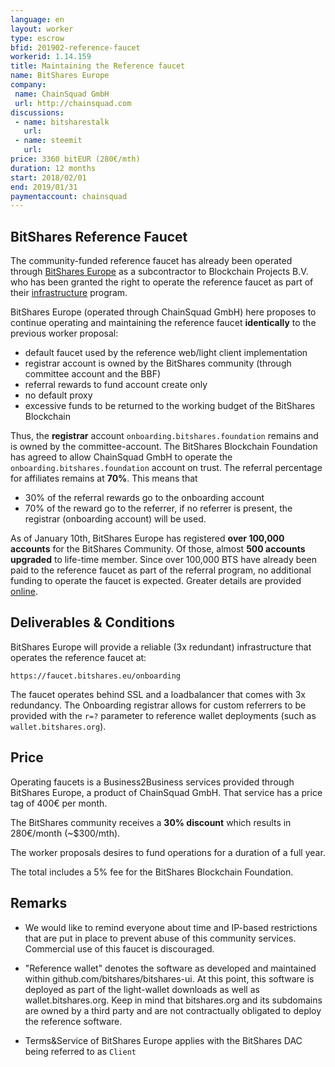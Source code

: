 ```yaml
---
language: en
layout: worker
type: escrow
bfid: 201902-reference-faucet
workerid: 1.14.159
title: Maintaining the Reference faucet
name: BitShares Europe
company:
 name: ChainSquad GmbH
 url: http://chainsquad.com
discussions:
 - name: bitsharestalk
   url: 
 - name: steemit
   url: 
price: 3360 bitEUR (280€/mth)
duration: 12 months
start: 2018/02/01
end: 2019/01/31
paymentaccount: chainsquad
---
```


## BitShares Reference Faucet

The community-funded reference faucet has already been operated
through [BitShares Europe](https://bitshares.eu) as a subcontractor to
Blockchain Projects B.V. who has been granted the right to operate the
reference faucet as part of their
[infrastructure](https://www.bitshares.foundation/workers/2018-07-infrastructure)
program.

BitShares Europe (operated through ChainSquad GmbH) here proposes to
continue operating and maintaining the reference faucet **identically** to
the previous worker proposal:

* default faucet used by the reference web/light client implementation
* registrar account is owned by the BitShares community (through committee account and the BBF)
* referral rewards to fund account create only
* no default proxy
* excessive funds to be returned to the working budget of the BitShares Blockchain

Thus, the **registrar** account `onboarding.bitshares.foundation`
remains and is owned by the committee-account. The BitShares Blockchain
Foundation has agreed to allow ChainSquad GmbH to operate the
`onboarding.bitshares.foundation` account on trust. The referral
percentage for affiliates remains at **70%**. This means that

* 30% of the referral rewards go to the onboarding account
* 70% of the reward go to the referrer, if no referrer is present, the
  registrar (onboarding account) will be used.

As of January 10th, BitShares Europe has registered **over 100,000
accounts** for the BitShares Community. Of those, almost **500 accounts
upgraded** to life-time member. Since over 100,000 BTS have already been paid
to the reference faucet as part of the referral program, no additional funding
to operate the faucet is expected.
Greater details are provided
[online](https://bitshares.eu/referral/onboarding/onboarding.bitshares.foundation).

## Deliverables & Conditions

BitShares Europe will provide a reliable (3x redundant) infrastructure
that operates the reference faucet at:

    https://faucet.bitshares.eu/onboarding

The faucet operates behind SSL and a loadbalancer that comes with 3x
redundancy. The Onboarding registrar allows for custom referrers to be
provided with the `r=?` parameter to reference wallet deployments (such
as `wallet.bitshares.org`).

## Price

Operating faucets is a Business2Business services provided through
BitShares Europe, a product of ChainSquad GmbH. That service has a price
tag of 400€ per month.

The BitShares community receives a **30% discount** which results in
280€/month (~$300/mth).

The worker proposals desires to fund operations for a duration of a full
year.

The total includes a 5% fee for the BitShares Blockchain Foundation.

## Remarks

* We would like to remind everyone about time and IP-based restrictions
  that are put in place to prevent abuse of this community services.
  Commercial use of this faucet is discouraged.

* "Reference wallet" denotes the software as developed and maintained within
  github.com/bitshares/bitshares-ui. At this point, this software is deployed
  as part of the light-wallet downloads as well as wallet.bitshares.org. Keep
  in mind that bitshares.org and its subdomains are owned by a third party and
  are not contractually obligated to deploy the reference software.

* Terms&Service of BitShares Europe applies with the BitShares
  DAC being referred to as `Client`
